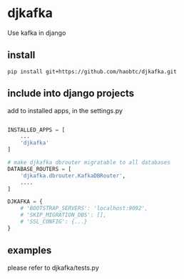 # djkafka
Use kafka in django

## install
```shell
pip install git+https://github.com/haobtc/djkafka.git
```

## include into django projects

add to installed apps, in the settings.py

```python

INSTALLED_APPS = [
    ...
    'djkafka'
]

# make djkafka dbrouter migratable to all databases
DATABASE_ROUTERS = [
    'djkafka.dbrouter.KafkaDBRouter',
    ....
]

DJKAFKA = {
    # 'BOOTSTRAP_SERVERS': 'localhost:9092',
    # 'SKIP_MIGRATION_DBS': [],
    # 'SSL_CONFIG': {...}
}

```

## examples

please refer to djkafka/tests.py
